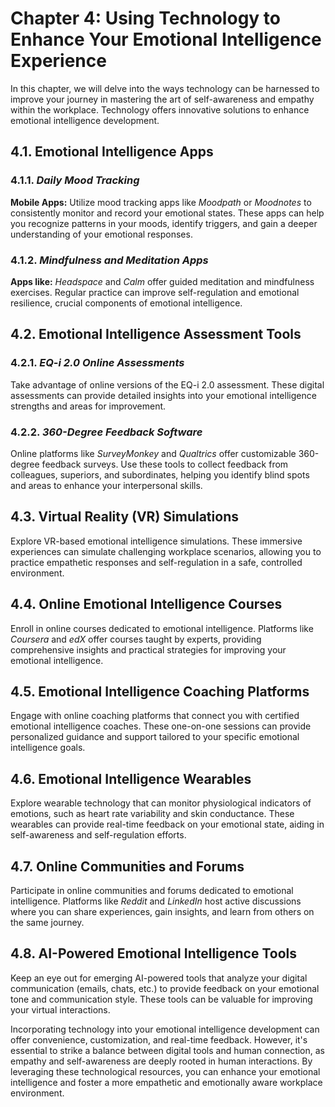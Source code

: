 Chapter 4: Using Technology to Enhance Your Emotional Intelligence Experience
=============================================================================

In this chapter, we will delve into the ways technology can be harnessed to improve your journey in mastering the art of self-awareness and empathy within the workplace. Technology offers innovative solutions to enhance emotional intelligence development.

4.1. **Emotional Intelligence Apps**
------------------------------------

### 4.1.1. *Daily Mood Tracking*

**Mobile Apps:** Utilize mood tracking apps like *Moodpath* or *Moodnotes* to consistently monitor and record your emotional states. These apps can help you recognize patterns in your moods, identify triggers, and gain a deeper understanding of your emotional responses.

### 4.1.2. *Mindfulness and Meditation Apps*

**Apps like:** *Headspace* and *Calm* offer guided meditation and mindfulness exercises. Regular practice can improve self-regulation and emotional resilience, crucial components of emotional intelligence.

4.2. **Emotional Intelligence Assessment Tools**
------------------------------------------------

### 4.2.1. *EQ-i 2.0 Online Assessments*

Take advantage of online versions of the EQ-i 2.0 assessment. These digital assessments can provide detailed insights into your emotional intelligence strengths and areas for improvement.

### 4.2.2. *360-Degree Feedback Software*

Online platforms like *SurveyMonkey* and *Qualtrics* offer customizable 360-degree feedback surveys. Use these tools to collect feedback from colleagues, superiors, and subordinates, helping you identify blind spots and areas to enhance your interpersonal skills.

4.3. **Virtual Reality (VR) Simulations**
-----------------------------------------

Explore VR-based emotional intelligence simulations. These immersive experiences can simulate challenging workplace scenarios, allowing you to practice empathetic responses and self-regulation in a safe, controlled environment.

4.4. **Online Emotional Intelligence Courses**
----------------------------------------------

Enroll in online courses dedicated to emotional intelligence. Platforms like *Coursera* and *edX* offer courses taught by experts, providing comprehensive insights and practical strategies for improving your emotional intelligence.

4.5. **Emotional Intelligence Coaching Platforms**
--------------------------------------------------

Engage with online coaching platforms that connect you with certified emotional intelligence coaches. These one-on-one sessions can provide personalized guidance and support tailored to your specific emotional intelligence goals.

4.6. **Emotional Intelligence Wearables**
-----------------------------------------

Explore wearable technology that can monitor physiological indicators of emotions, such as heart rate variability and skin conductance. These wearables can provide real-time feedback on your emotional state, aiding in self-awareness and self-regulation efforts.

4.7. **Online Communities and Forums**
--------------------------------------

Participate in online communities and forums dedicated to emotional intelligence. Platforms like *Reddit* and *LinkedIn* host active discussions where you can share experiences, gain insights, and learn from others on the same journey.

4.8. **AI-Powered Emotional Intelligence Tools**
------------------------------------------------

Keep an eye out for emerging AI-powered tools that analyze your digital communication (emails, chats, etc.) to provide feedback on your emotional tone and communication style. These tools can be valuable for improving your virtual interactions.

Incorporating technology into your emotional intelligence development can offer convenience, customization, and real-time feedback. However, it's essential to strike a balance between digital tools and human connection, as empathy and self-awareness are deeply rooted in human interactions. By leveraging these technological resources, you can enhance your emotional intelligence and foster a more empathetic and emotionally aware workplace environment.
